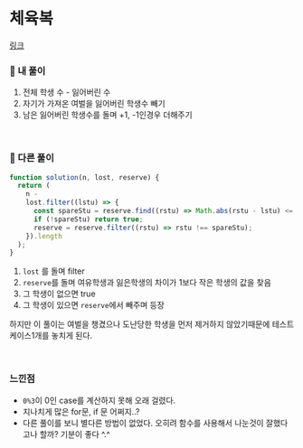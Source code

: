 # 체육복

[링크](https://programmers.co.kr/learn/courses/30/lessons/42862?language=javascript)

### 📌 내 풀이

1. 전체 학생 수 - 잃어버린 수
2. 자기가 가져온 여벌을 잃어버린 학생수 빼기
3. 남은 잃어버린 학생수를 돌며 +1, -1인경우 더해주기

<br>

### 📌 다른 풀이

```js
function solution(n, lost, reserve) {
  return (
    n -
    lost.filter((lstu) => {
      const spareStu = reserve.find((rstu) => Math.abs(rstu - lstu) <= 1);
      if (!spareStu) return true;
      reserve = reserve.filter((rstu) => rstu !== spareStu);
    }).length
  );
}
```

1. `lost` 를 돌며 filter
2. `reserve`를 돌며 여유학생과 잃은학생의 차이가 1보다 작은 학생의 값을 찾음
3. 그 학생이 없으면 true
4. 그 학생이 있으면 `reserve`에서 빼주며 등장

하지만 이 풀이는 여벌을 챙겼으나 도난당한 학생을 먼저 제거하지 않았기때문에 테스트케이스1개를 놓치게 된다.

<br>

### 느낀점

- `0%3`이 0인 case를 계산하지 못해 오래 걸렸다.
- 지나치게 많은 for문, if 문 어쩌지..?
- 다른 풀이를 보니 별다른 방법이 없었다. 오히려 함수를 사용해서 나눈것이 잘했다고나 할까? 기분이 좋다 ^.^
